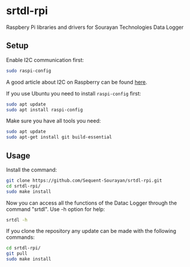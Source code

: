 # srtdl-rpi
Raspbery Pi libraries and drivers for Sourayan Technologies Data Logger

## Setup

Enable I2C communication first:
```bash
sudo raspi-config
```
A good article about I2C on Raspberry can be found [here](https://www.raspberrypi-spy.co.uk/2014/11/enabling-the-i2c-interface-on-the-raspberry-pi/).

If you use Ubuntu you need to install `raspi-config` first:
```bash
sudo apt update
sudo apt install raspi-config
```

Make sure you have all tools you need:
```bash
sudo apt update
sudo apt-get install git build-essential
```

## Usage

Install the command:
```bash
git clone https://github.com/Sequent-Sourayan/srtdl-rpi.git
cd srtdl-rpi/
sudo make install
```

Now you can access all the functions of the Datac Logger through the command "srtdl". Use -h option for help:
```bash
srtdl -h
```

If you clone the repository any update can be made with the following commands:
```bash
cd srtdl-rpi/  
git pull
sudo make install
```  
